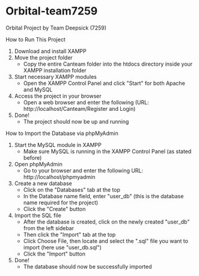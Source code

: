 # Orbital-team7259
Orbital Project by Team Deepsick (7259)


How to Run This Project
1. Download and install XAMPP
2. Move the project folder
	- Copy the entire Canteam folder into the htdocs directory inside your XAMPP installation folder 
3. Start necessary XAMPP modules
	- Open the XAMPP Control Panel and click "Start" for both Apache and MySQL
4. Access the project in your browser
	- Open a web browser and enter the following (URL: http://localhost/Canteam/Register and Login)
5. Done!
	- The project should now be up and running

How to Import the Database via phpMyAdmin
1. Start the MySQL module in XAMPP
	- Make sure MySQL is running in the XAMPP Control Panel (as stated before)
2. Open phpMyAdmin
	- Go to your browser and enter the following URL: http://localhost/phpmyadmin
3. Create a new database
	- Click on the "Databases" tab at the top
	- In the Database name field, enter "user_db" (this is the database name required for the project)
	- Click the "Create" button
4. Import the SQL file
	- After the database is created, click on the newly created "user_db" from the left sidebar
	- Then click the "Import" tab at the top
	- Click Choose File, then locate and select the ".sql" file you want to import (here use "user_db.sql")
	- Click the "Import" button
5. Done!
	- The database should now be successfully imported
